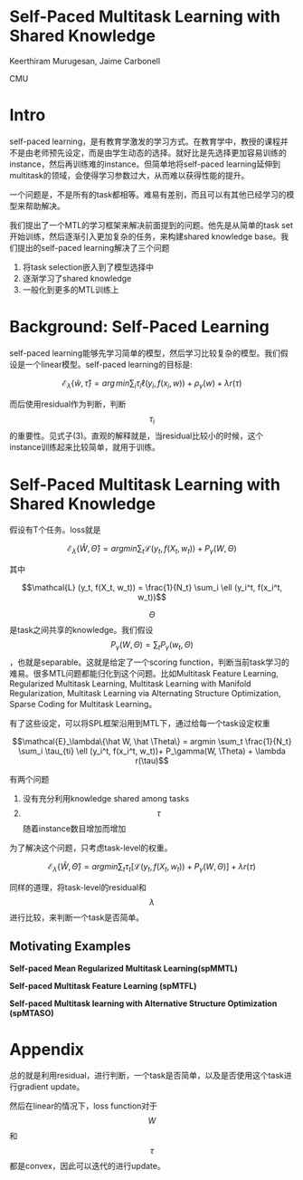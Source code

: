 # Self-Paced Multitask Learning with Shared Knowledge

Keerthiram Murugesan, Jaime Carbonell

CMU

# Intro

self-paced learning，是有教育学激发的学习方式。在教育学中，教授的课程并不是由老师预先设定，而是由学生动态的选择。就好比是先选择更加容易训练的instance，然后再训练难的instance。但简单地将self-paced learning延伸到multitask的领域，会使得学习参数过大，从而难以获得性能的提升。

一个问题是，不是所有的task都相等。难易有差别，而且可以有其他已经学习的模型来帮助解决。

我们提出了一个MTL的学习框架来解决前面提到的问题。他先是从简单的task set开始训练，然后逐渐引入更加复杂的任务，来构建shared knowledge base。我们提出的self-paced learning解决了三个问题

1. 将task selection嵌入到了模型选择中
2. 逐渐学习了shared knowledge
3. 一般化到更多的MTL训练上

# Background: Self-Paced Learning

self-paced learning能够先学习简单的模型，然后学习比较复杂的模型。我们假设是一个linear模型。self-paced learning的目标是:

$$\mathcal{E}_\lambda\{\hat w, \hat \tau\} = arg \, min \sum_i \tau_i \ell(y_i, f(x_i, w)) + \rho_\gamma(w) + \lambda r(\tau) $$

而后使用residual作为判断，判断$$\tau_i$$的重要性。见式子(3)。直观的解释就是，当residual比较小的时候，这个instance训练起来比较简单，就用于训练。

# Self-Paced Multitask Learning with Shared Knowledge

假设有T个任务。loss就是

$$\mathcal{E}_\lambda\{\hat W, \hat \Theta\} = argmin \sum_t \mathcal{L} (y_t, f(X_t, w_t)) + P_\gamma(W, \Theta)$$

其中

$$\mathcal{L} (y_t, f(X_t, w_t)) = \frac{1}{N_t} \sum_i \ell (y_i^t, f(x_i^t, w_t))$$

$$\Theta$$是task之间共享的knowledge。我们假设$$P_\gamma(W, \Theta) = \sum_t P_\gamma(w_t, \Theta)$$，也就是separable。这就是给定了一个scoring function，判断当前task学习的难易。很多MTL问题都能归化到这个问题。比如Multitask Feature Learning, Regularized Multitask Learning, Multitask Learning with Manifold Regularization, Multitask Learning via Alternating Structure Optimization, Sparse Coding for Multitask Learning。

有了这些设定，可以将SPL框架沿用到MTL下，通过给每一个task设定权重

$$\mathcal{E}_\lambda\{\hat W, \hat \Theta\} = argmin \sum_t \frac{1}{N_t} \sum_i \tau_{ti} \ell (y_i^t, f(x_i^t, w_t))+ P_\gamma(W, \Theta) + \lambda r(\tau)$$

有两个问题

1. 没有充分利用knowledge shared among tasks
2. $$\tau$$随着instance数目增加而增加

为了解决这个问题，只考虑task-level的权重。

$$\mathcal{E}_\lambda\{\hat W, \hat \Theta\} = argmin \sum_t \tau_t [\mathcal{L} (y_t, f(X_t, w_t)) + P_\gamma(W, \Theta)] + \lambda r(\tau)$$

同样的道理，将task-level的residual和$$\lambda$$进行比较，来判断一个task是否简单。

## Motivating Examples

**Self-paced Mean Regularized Multitask Learning(spMMTL)**

**Self-paced Multitask Feature Learning (spMTFL)**

**Self-paced Multitask learning with Alternative Structure Optimization (spMTASO)**

# Appendix

总的就是利用residual，进行判断，一个task是否简单，以及是否使用这个task进行gradient update。

然后在linear的情况下，loss function对于$$W$$和$$\tau$$都是convex，因此可以迭代的进行update。
